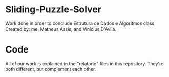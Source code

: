 # Sliding-Puzzle-Solver
Work done in order to conclude Estrutura de Dados e Algoritmos class. Created by: me, Matheus Assis, and Vinícius D'Avila.


# Code
All of our work is explained in the "relatorio" files in this repository. They're both different, but complement each other.
